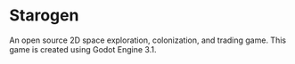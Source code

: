 # Starogen
An open source 2D space exploration, colonization, and trading game.
This game is created using Godot Engine 3.1.
